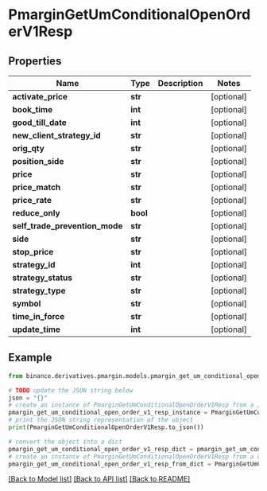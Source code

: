 # PmarginGetUmConditionalOpenOrderV1Resp


## Properties

Name | Type | Description | Notes
------------ | ------------- | ------------- | -------------
**activate_price** | **str** |  | [optional] 
**book_time** | **int** |  | [optional] 
**good_till_date** | **int** |  | [optional] 
**new_client_strategy_id** | **str** |  | [optional] 
**orig_qty** | **str** |  | [optional] 
**position_side** | **str** |  | [optional] 
**price** | **str** |  | [optional] 
**price_match** | **str** |  | [optional] 
**price_rate** | **str** |  | [optional] 
**reduce_only** | **bool** |  | [optional] 
**self_trade_prevention_mode** | **str** |  | [optional] 
**side** | **str** |  | [optional] 
**stop_price** | **str** |  | [optional] 
**strategy_id** | **int** |  | [optional] 
**strategy_status** | **str** |  | [optional] 
**strategy_type** | **str** |  | [optional] 
**symbol** | **str** |  | [optional] 
**time_in_force** | **str** |  | [optional] 
**update_time** | **int** |  | [optional] 

## Example

```python
from binance.derivatives.pmargin.models.pmargin_get_um_conditional_open_order_v1_resp import PmarginGetUmConditionalOpenOrderV1Resp

# TODO update the JSON string below
json = "{}"
# create an instance of PmarginGetUmConditionalOpenOrderV1Resp from a JSON string
pmargin_get_um_conditional_open_order_v1_resp_instance = PmarginGetUmConditionalOpenOrderV1Resp.from_json(json)
# print the JSON string representation of the object
print(PmarginGetUmConditionalOpenOrderV1Resp.to_json())

# convert the object into a dict
pmargin_get_um_conditional_open_order_v1_resp_dict = pmargin_get_um_conditional_open_order_v1_resp_instance.to_dict()
# create an instance of PmarginGetUmConditionalOpenOrderV1Resp from a dict
pmargin_get_um_conditional_open_order_v1_resp_from_dict = PmarginGetUmConditionalOpenOrderV1Resp.from_dict(pmargin_get_um_conditional_open_order_v1_resp_dict)
```
[[Back to Model list]](../README.md#documentation-for-models) [[Back to API list]](../README.md#documentation-for-api-endpoints) [[Back to README]](../README.md)


